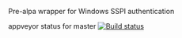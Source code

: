 
Pre-alpa wrapper for Windows SSPI authentication

appveyor status for master
[![Build status](https://ci.appveyor.com/api/projects/status/54c7lg0lt0k26skn/branch/master?svg=true)](https://ci.appveyor.com/project/LaeethIsharc/sspi-d/branch/master)
